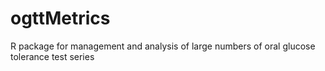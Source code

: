 # ogttMetrics

R package for management and analysis of large numbers of oral glucose tolerance test series
